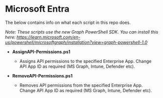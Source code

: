 # Microsoft Entra

The below contains info on what each script in this repo does.

_Note: These scripts use the new Graph PowerShell SDK. You can install this here: https://learn.microsoft.com/en-us/powershell/microsoftgraph/installation?view=graph-powershell-1.0_

- **AssignAPI-Permissions.ps1**
  - Assigns API permissions to the specified Enterprise App. Change API App ID as required (MS Graph, Intune, Defender etc).

- **RemoveAPI-Permissions.ps1**
  - Removes API permissions from the specified Enterprise App. Change API App ID as required (MS Graph, Intune, Defender etc).
